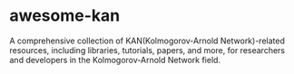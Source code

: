 # awesome-kan
A comprehensive collection of KAN(Kolmogorov-Arnold Network)-related resources, including libraries, tutorials, papers, and more, for researchers and developers in the Kolmogorov-Arnold Network field.

